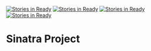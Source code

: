 [![Stories in Ready](https://badge.waffle.io/maedae/02-29-pair-project.png?label=ready&title=Ready)](https://waffle.io/maedae/02-29-pair-project)
[![Stories in Ready](https://badge.waffle.io/maedae/02-29-pair-project.png?label=ready&title=Ready)](https://waffle.io/maedae/02-29-pair-project)
[![Stories in Ready](https://badge.waffle.io/clburns107/02-29-pair-project.png?label=ready&title=Ready)](https://waffle.io/clburns107/02-29-pair-project)
[![Stories in Ready](https://badge.waffle.io/amymariewall/02-29-pair-project.png?label=ready&title=Ready)](https://waffle.io/amymariewall/02-29-pair-project)
# Sinatra Project


